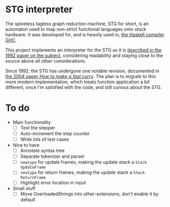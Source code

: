 STG interpreter
===============

The spineless tagless graph reduction machine, STG for short, is an automaton
used to map non-strict functional languages onto stock hardware. It was
developed for, and is heavily used in, [the Haskell compiler GHC][ghc].

This project implements an interpreter for the STG as it is [described in the
1992 paper on the subject][stg1992], considering readability and staying close
to the source above all other considerations.

Since 1992, the STG has undergone one notable revision, documented in [the 2004
paper *How to make a fast curry*][fastcurry]. The plan is to migrate to this
more modern implementation, which treats function application a bit different,
once I'm satisfied with the code, and still curious about the STG.

[ghc]: https://www.haskell.org/ghc/
[stg1992]: http://research.microsoft.com/apps/pubs/default.aspx?id=67083
[fastcurry]: http://research.microsoft.com/en-us/um/people/simonpj/papers/eval-apply/



To do
=====

- Main functionality
    - [ ] Test the stepper
    - [ ] Auto-increment the step counter
    - [ ] Write lots of test cases
- Nice to have
    - [ ] Annotate syntax tree
    - [ ] Separate tokenizer and parser
    - [ ] `newtype` for update frames, making the update stack a
          `Stack UpdateFrame`
    - [ ] `newtype` for return frames, making the update stack a
          `Stack ReturnFrame`
    - [ ] Highlight error location in input
- Small stuff
    - [ ] Move OverloadedStrings into other-extensions, don't enable it by
          default
